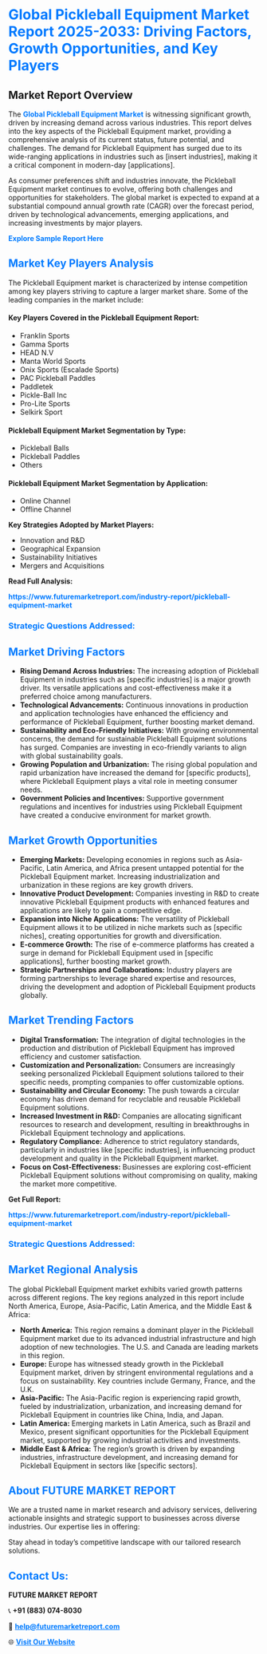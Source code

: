 <h1 style="color: #007BFF;">Global Pickleball Equipment Market Report 2025-2033: Driving Factors, Growth Opportunities, and Key Players</h1>

<section id="overview">
<h2>Market Report Overview</h2>
<p>The <a href="https://www.futuremarketreport.com/industry-report/pickleball-equipment-market" style="color: #007BFF; text-decoration: none;"><strong>Global Pickleball Equipment Market</strong></a> is witnessing significant growth, driven by increasing demand across various industries. This report delves into the key aspects of the Pickleball Equipment market, providing a comprehensive analysis of its current status, future potential, and challenges. The demand for Pickleball Equipment has surged due to its wide-ranging applications in industries such as [insert industries], making it a critical component in modern-day [applications].</p>
<p>As consumer preferences shift and industries innovate, the Pickleball Equipment market continues to evolve, offering both challenges and opportunities for stakeholders. The global market is expected to expand at a substantial compound annual growth rate (CAGR) over the forecast period, driven by technological advancements, emerging applications, and increasing investments by major players.</p>
</section>

<section id="overview">
<p><a href="https://www.futuremarketreport.com/request-sample/reportId=51765" style="color: #007BFF; text-decoration: none;"><strong>Explore Sample Report Here</strong></a></p>
</section>

<section id="key-players">
<h2 style="color: #007BFF;">Market Key Players Analysis</h2>
<p>The Pickleball Equipment market is characterized by intense competition among key players striving to capture a larger market share. Some of the leading companies in the market include:</p>
<h4>Key Players Covered in the Pickleball Equipment Report:</h4>
<ul><li>Franklin Sports</li><li>Gamma Sports</li><li>HEAD N.V</li><li>Manta World Sports</li><li>Onix Sports (Escalade Sports)</li><li>PAC Pickleball Paddles</li><li>Paddletek</li><li>Pickle-Ball Inc</li><li>Pro-Lite Sports</li><li>Selkirk Sport</li></ul>
<h4>Pickleball Equipment Market Segmentation by Type:</h4>
<ul><li>Pickleball Balls</li><li>Pickleball Paddles</li><li>Others</li></ul>

<h4>Pickleball Equipment Market Segmentation by Application:</h4>
<ul><li>Online Channel</li><li>Offline Channel</li></ul>
<p><strong>Key Strategies Adopted by Market Players:</strong></p>
<ul>
<li>Innovation and R&D</li>
<li>Geographical Expansion</li>
<li>Sustainability Initiatives</li>
<li>Mergers and Acquisitions</li>
</ul>
</section>

<section>
<p><strong>Read Full Analysis: </strong></p><a href="https://www.futuremarketreport.com/industry-report/pickleball-equipment-market" style="color: #007BFF; text-decoration: none;"><strong>https://www.futuremarketreport.com/industry-report/pickleball-equipment-market</strong></a>
<h3 style="color: #007BFF;">Strategic Questions Addressed:</h3>
</section>

<section id="driving-factors">
<h2 style="color: #007BFF;">Market Driving Factors</h2>
<ul>
<li><strong>Rising Demand Across Industries:</strong> The increasing adoption of Pickleball Equipment in industries such as [specific industries] is a major growth driver. Its versatile applications and cost-effectiveness make it a preferred choice among manufacturers.</li>
<li><strong>Technological Advancements:</strong> Continuous innovations in production and application technologies have enhanced the efficiency and performance of Pickleball Equipment, further boosting market demand.</li>
<li><strong>Sustainability and Eco-Friendly Initiatives:</strong> With growing environmental concerns, the demand for sustainable Pickleball Equipment solutions has surged. Companies are investing in eco-friendly variants to align with global sustainability goals.</li>
<li><strong>Growing Population and Urbanization:</strong> The rising global population and rapid urbanization have increased the demand for [specific products], where Pickleball Equipment plays a vital role in meeting consumer needs.</li>
<li><strong>Government Policies and Incentives:</strong> Supportive government regulations and incentives for industries using Pickleball Equipment have created a conducive environment for market growth.</li>
</ul>
</section>

<section id="growth-opportunities">
<h2 style="color: #007BFF;">Market Growth Opportunities</h2>
<ul>
<li><strong>Emerging Markets:</strong> Developing economies in regions such as Asia-Pacific, Latin America, and Africa present untapped potential for the Pickleball Equipment market. Increasing industrialization and urbanization in these regions are key growth drivers.</li>
<li><strong>Innovative Product Development:</strong> Companies investing in R&D to create innovative Pickleball Equipment products with enhanced features and applications are likely to gain a competitive edge.</li>
<li><strong>Expansion into Niche Applications:</strong> The versatility of Pickleball Equipment allows it to be utilized in niche markets such as [specific niches], creating opportunities for growth and diversification.</li>
<li><strong>E-commerce Growth:</strong> The rise of e-commerce platforms has created a surge in demand for Pickleball Equipment used in [specific applications], further boosting market growth.</li>
<li><strong>Strategic Partnerships and Collaborations:</strong> Industry players are forming partnerships to leverage shared expertise and resources, driving the development and adoption of Pickleball Equipment products globally.</li>
</ul>
</section>

<section id="trending-factors">
<h2 style="color: #007BFF;">Market Trending Factors</h2>
<ul>
<li><strong>Digital Transformation:</strong> The integration of digital technologies in the production and distribution of Pickleball Equipment has improved efficiency and customer satisfaction.</li>
<li><strong>Customization and Personalization:</strong> Consumers are increasingly seeking personalized Pickleball Equipment solutions tailored to their specific needs, prompting companies to offer customizable options.</li>
<li><strong>Sustainability and Circular Economy:</strong> The push towards a circular economy has driven demand for recyclable and reusable Pickleball Equipment solutions.</li>
<li><strong>Increased Investment in R&D:</strong> Companies are allocating significant resources to research and development, resulting in breakthroughs in Pickleball Equipment technology and applications.</li>
<li><strong>Regulatory Compliance:</strong> Adherence to strict regulatory standards, particularly in industries like [specific industries], is influencing product development and quality in the Pickleball Equipment market.</li>
<li><strong>Focus on Cost-Effectiveness:</strong> Businesses are exploring cost-efficient Pickleball Equipment solutions without compromising on quality, making the market more competitive.</li>
</ul>
</section>

<section>
<p><strong>Get Full Report: </strong></p><a href="https://www.futuremarketreport.com/industry-report/pickleball-equipment-market" style="color: #007BFF; text-decoration: none;"><strong>https://www.futuremarketreport.com/industry-report/pickleball-equipment-market</strong></a>
<h3 style="color: #007BFF;">Strategic Questions Addressed:</h3>
</section>


<section id="regional-analysis">
<h2 style="color: #007BFF;">Market Regional Analysis</h2>
<p>The global Pickleball Equipment market exhibits varied growth patterns across different regions. The key regions analyzed in this report include North America, Europe, Asia-Pacific, Latin America, and the Middle East & Africa:</p>
<ul>
<li><strong>North America:</strong> This region remains a dominant player in the Pickleball Equipment market due to its advanced industrial infrastructure and high adoption of new technologies. The U.S. and Canada are leading markets in this region.</li>
<li><strong>Europe:</strong> Europe has witnessed steady growth in the Pickleball Equipment market, driven by stringent environmental regulations and a focus on sustainability. Key countries include Germany, France, and the U.K.</li>
<li><strong>Asia-Pacific:</strong> The Asia-Pacific region is experiencing rapid growth, fueled by industrialization, urbanization, and increasing demand for Pickleball Equipment in countries like China, India, and Japan.</li>
<li><strong>Latin America:</strong> Emerging markets in Latin America, such as Brazil and Mexico, present significant opportunities for the Pickleball Equipment market, supported by growing industrial activities and investments.</li>
<li><strong>Middle East & Africa:</strong> The region’s growth is driven by expanding industries, infrastructure development, and increasing demand for Pickleball Equipment in sectors like [specific sectors].</li>
</ul>
</section>

<footer>
<h2 style="color: #007BFF;">About FUTURE MARKET REPORT</h2>
<p>We are a trusted name in market research and advisory services, delivering actionable insights and strategic support to businesses across diverse industries. Our expertise lies in offering:</p>

<p>Stay ahead in today’s competitive landscape with our tailored research solutions.</p>

<h2 style="color: #007BFF;">Contact Us:</h2>
<p><strong>FUTURE MARKET REPORT</strong></p>
<p>📞 <strong>+91 (883) 074-8030</strong></p>
<p>📧 <strong><a href="mailto:help@futuremarketreport.com" style="color: #007BFF;">help@futuremarketreport.com</a></strong></p>
<p>🌐 <strong><a href="https://www.futuremarketreport.com/" style="color: #007BFF;">Visit Our Website</a></strong></p>
</footer>